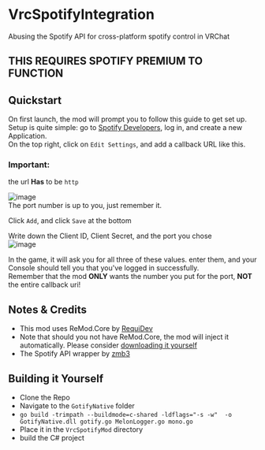 # VrcSpotifyIntegration
Abusing the Spotify API for cross-platform spotify control in VRChat

## THIS REQUIRES SPOTIFY PREMIUM TO FUNCTION

## Quickstart

On first launch, the mod will prompt you to follow this guide to get set up.<br>
Setup is quite simple: go to [Spotify Developers](https://developer.spotify.com/dashboard/login), log in, and create a new Application.<br>
On the top right, click on `Edit Settings`, and add a callback URL like this.

### Important:
the url **Has** to be `http`

![image](https://user-images.githubusercontent.com/29461788/157617637-004d4240-0952-40be-b0b7-8f9bf415e51e.png)<br>
The port number is up to you, just remember it.

Click `Add`, and click `Save` at the bottom

Write down the Client ID, Client Secret, and the port you chose<br>
![image](https://user-images.githubusercontent.com/29461788/156894335-286ff528-b5ad-40dc-bd06-d6e499dfa2c4.png)

In the game, it will ask you for all three of these values. enter them, and your Console should tell you that you've logged in successfully.<br>
Remember that the mod **ONLY** wants the number you put for the port, **NOT** the entire callback uri!

## Notes & Credits

* This mod uses ReMod.Core by [RequiDev](https://github.com/RequiDev)
* Note that should you not have ReMod.Core, the mod will inject it automatically. Please consider [downloading it yourself](https://github.com/RequiDev/ReMod.Core/releases/latest)
* The Spotify API wrapper by [zmb3](https://github.com/zmb3/spotify)

## Building it Yourself
* Clone the Repo
* Navigate to the `GotifyNative` folder
* `go build -trimpath --buildmode=c-shared -ldflags="-s -w"  -o GotifyNative.dll gotify.go MelonLogger.go mono.go`
* Place it in the `VrcSpotifyMod` directory
* build the C# project

